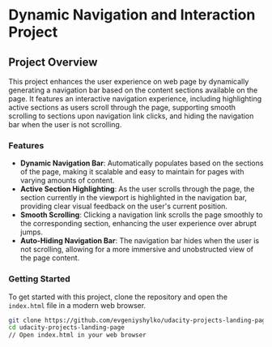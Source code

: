 # Dynamic Navigation and Interaction Project

## Project Overview

This project enhances the user experience on web page by dynamically generating a navigation bar based on the content sections available on the page. It features an interactive navigation experience, including highlighting active sections as users scroll through the page, supporting smooth scrolling to sections upon navigation link clicks, and hiding the navigation bar when the user is not scrolling.

### Features

- **Dynamic Navigation Bar**: Automatically populates based on the sections of the page, making it scalable and easy to maintain for pages with varying amounts of content.
- **Active Section Highlighting**: As the user scrolls through the page, the section currently in the viewport is highlighted in the navigation bar, providing clear visual feedback on the user's current position.
- **Smooth Scrolling**: Clicking a navigation link scrolls the page smoothly to the corresponding section, enhancing the user experience over abrupt jumps.
- **Auto-Hiding Navigation Bar**: The navigation bar hides when the user is not scrolling, allowing for a more immersive and unobstructed view of the page content.

### Getting Started

To get started with this project, clone the repository and open the `index.html` file in a modern web browser.

```bash
git clone https://github.com/evgeniyshylko/udacity-projects-landing-page.git
cd udacity-projects-landing-page
// Open index.html in your web browser
